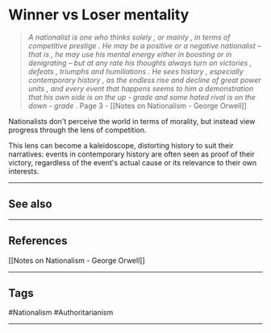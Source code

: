 # Winner vs Loser mentality

>*A nationalist is one who thinks solely , or mainly , in terms of competitive prestige . He may be a positive or a negative nationalist – that is , he may use his mental energy either in boosting or in denigrating – but at any rate his thoughts always turn on victories , defeats , triumphs and humiliations . He sees history , especially contemporary history , as the endless rise and decline of great power units , and every event that happens seems to him a demonstration that his own side is on the up - grade and some hated rival is on the down - grade .*
>	Page 3 - [[Notes on Nationalism - George Orwell]]

Nationalists don't perceive the world in terms of morality, but instead view progress through the lens of competition.

This lens can become a kaleidoscope, distorting history to suit their narratives: events in contemporary history are often seen as proof of their victory, regardless of the event's actual cause or its relevance to their own interests.

---
## See also


---
## References

[[Notes on Nationalism - George Orwell]]

---
## Tags

#Nationalism #Authoritarianism 

---


